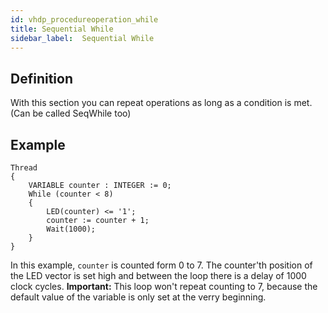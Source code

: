 ```yaml
---
id: vhdp_procedureoperation_while
title: Sequential While
sidebar_label:  Sequential While
---
```


## Definition

With this section you can repeat operations as long as a condition is met.
(Can be called SeqWhile too)

## Example

```vhdp
Thread 
{ 
	VARIABLE counter : INTEGER := 0; 
	While (counter < 8) 
	{ 
		LED(counter) <= '1'; 
		counter := counter + 1; 
		Wait(1000); 
	} 
}
```
In this example, `counter` is counted form 0 to 7. The counter'th position of the LED vector is set high and between the loop there is a delay of 1000 clock cycles.
**Important:** This loop won't repeat counting to 7, because the default value of the variable is only set at the verry beginning.